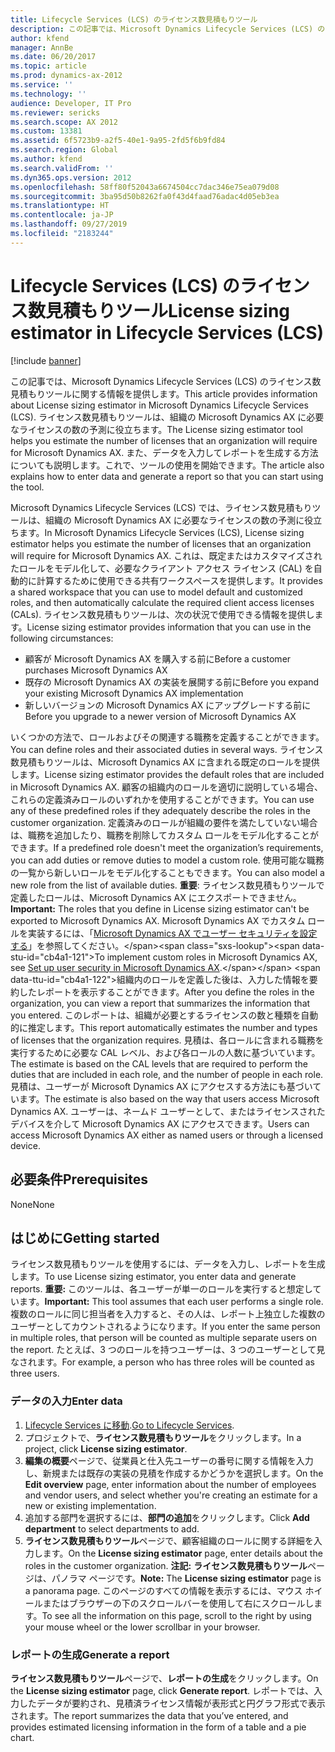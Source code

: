 ```yaml
---
title: Lifecycle Services (LCS) のライセンス数見積もりツール
description: この記事では、Microsoft Dynamics Lifecycle Services (LCS) のライセンス数見積もりツールに関する情報を提供します。 ライセンス数見積もりツールは、組織の Microsoft Dynamics AX に必要なライセンスの数の予測に役立ちます。 また、データを入力してレポートを生成する方法についても説明します。これで、ツールの使用を開始できます。
author: kfend
manager: AnnBe
ms.date: 06/20/2017
ms.topic: article
ms.prod: dynamics-ax-2012
ms.service: ''
ms.technology: ''
audience: Developer, IT Pro
ms.reviewer: sericks
ms.search.scope: AX 2012
ms.custom: 13381
ms.assetid: 6f5723b9-a2f5-40e1-9a95-2fd5f6b9fd84
ms.search.region: Global
ms.author: kfend
ms.search.validFrom: ''
ms.dyn365.ops.version: 2012
ms.openlocfilehash: 58ff80f52043a6674504cc7dac346e75ea079d08
ms.sourcegitcommit: 3ba95d50b8262fa0f43d4faad76adac4d05eb3ea
ms.translationtype: HT
ms.contentlocale: ja-JP
ms.lasthandoff: 09/27/2019
ms.locfileid: "2183244"
---
```

# <a name="license-sizing-estimator-in-lifecycle-services-lcs"></a><span data-ttu-id="cb4a1-105">Lifecycle Services (LCS) のライセンス数見積もりツール</span><span class="sxs-lookup"><span data-stu-id="cb4a1-105">License sizing estimator in Lifecycle Services (LCS)</span></span>

[!include [banner](../../includes/banner.md)]

<span data-ttu-id="cb4a1-106">この記事では、Microsoft Dynamics Lifecycle Services (LCS) のライセンス数見積もりツールに関する情報を提供します。</span><span class="sxs-lookup"><span data-stu-id="cb4a1-106">This article provides information about License sizing estimator in Microsoft Dynamics Lifecycle Services (LCS).</span></span> <span data-ttu-id="cb4a1-107">ライセンス数見積もりツールは、組織の Microsoft Dynamics AX に必要なライセンスの数の予測に役立ちます。</span><span class="sxs-lookup"><span data-stu-id="cb4a1-107">The License sizing estimator tool helps you estimate the number of licenses that an organization will require for Microsoft Dynamics AX.</span></span> <span data-ttu-id="cb4a1-108">また、データを入力してレポートを生成する方法についても説明します。これで、ツールの使用を開始できます。</span><span class="sxs-lookup"><span data-stu-id="cb4a1-108">The article also explains how to enter data and generate a report so that you can start using the tool.</span></span>

<span data-ttu-id="cb4a1-109">Microsoft Dynamics Lifecycle Services (LCS) では、ライセンス数見積もりツールは、組織の Microsoft Dynamics AX に必要なライセンスの数の予測に役立ちます。</span><span class="sxs-lookup"><span data-stu-id="cb4a1-109">In Microsoft Dynamics Lifecycle Services (LCS), License sizing estimator helps you estimate the number of licenses that an organization will require for Microsoft Dynamics AX.</span></span> <span data-ttu-id="cb4a1-110">これは、既定またはカスタマイズされたロールをモデル化して、必要なクライアント アクセス ライセンス (CAL) を自動的に計算するために使用できる共有ワークスペースを提供します。</span><span class="sxs-lookup"><span data-stu-id="cb4a1-110">It provides a shared workspace that you can use to model default and customized roles, and then automatically calculate the required client access licenses (CALs).</span></span> <span data-ttu-id="cb4a1-111">ライセンス数見積もりツールは、次の状況で使用できる情報を提供します。</span><span class="sxs-lookup"><span data-stu-id="cb4a1-111">License sizing estimator provides information that you can use in the following circumstances:</span></span>

-   <span data-ttu-id="cb4a1-112">顧客が Microsoft Dynamics AX を購入する前に</span><span class="sxs-lookup"><span data-stu-id="cb4a1-112">Before a customer purchases Microsoft Dynamics AX</span></span>
-   <span data-ttu-id="cb4a1-113">既存の Microsoft Dynamics AX の実装を展開する前に</span><span class="sxs-lookup"><span data-stu-id="cb4a1-113">Before you expand your existing Microsoft Dynamics AX implementation</span></span>
-   <span data-ttu-id="cb4a1-114">新しいバージョンの Microsoft Dynamics AX にアップグレードする前に</span><span class="sxs-lookup"><span data-stu-id="cb4a1-114">Before you upgrade to a newer version of Microsoft Dynamics AX</span></span>

<span data-ttu-id="cb4a1-115">いくつかの方法で、ロールおよびその関連する職務を定義することができます。</span><span class="sxs-lookup"><span data-stu-id="cb4a1-115">You can define roles and their associated duties in several ways.</span></span> <span data-ttu-id="cb4a1-116">ライセンス数見積もりツールは、Microsoft Dynamics AX に含まれる既定のロールを提供します。</span><span class="sxs-lookup"><span data-stu-id="cb4a1-116">License sizing estimator provides the default roles that are included in Microsoft Dynamics AX.</span></span> <span data-ttu-id="cb4a1-117">顧客の組織内のロールを適切に説明している場合、これらの定義済みロールのいずれかを使用することができます。</span><span class="sxs-lookup"><span data-stu-id="cb4a1-117">You can use any of these predefined roles if they adequately describe the roles in the customer organization.</span></span> <span data-ttu-id="cb4a1-118">定義済みのロールが組織の要件を満たしていない場合は、職務を追加したり、職務を削除してカスタム ロールをモデル化することができます。</span><span class="sxs-lookup"><span data-stu-id="cb4a1-118">If a predefined role doesn't meet the organization’s requirements, you can add duties or remove duties to model a custom role.</span></span> <span data-ttu-id="cb4a1-119">使用可能な職務の一覧から新しいロールをモデル化することもできます。</span><span class="sxs-lookup"><span data-stu-id="cb4a1-119">You can also model a new role from the list of available duties.</span></span> <span data-ttu-id="cb4a1-120">**重要**: ライセンス数見積もりツールで定義したロールは、Microsoft Dynamics AX にエクスポートできません。</span><span class="sxs-lookup"><span data-stu-id="cb4a1-120">**Important:** The roles that you define in License sizing estimator can't be exported to Microsoft Dynamics AX.</span></span> <span data-ttu-id="cb4a1-121">Microsoft Dynamics AX でカスタム ロールを実装するには、「[Microsoft Dynamics AX でユーザー セキュリティを設定する](http://technet.microsoft.com/library/a9eea83b-60bf-4690-8442-a459de3c2001(AX.60).aspx)」を参照してください。</span><span class="sxs-lookup"><span data-stu-id="cb4a1-121">To implement custom roles in Microsoft Dynamics AX, see [Set up user security in Microsoft Dynamics AX](http://technet.microsoft.com/library/a9eea83b-60bf-4690-8442-a459de3c2001(AX.60).aspx).</span></span> <span data-ttu-id="cb4a1-122">組織内のロールを定義した後は、入力した情報を要約したレポートを表示することができます。</span><span class="sxs-lookup"><span data-stu-id="cb4a1-122">After you define the roles in the organization, you can view a report that summarizes the information that you entered.</span></span> <span data-ttu-id="cb4a1-123">このレポートは、組織が必要とするライセンスの数と種類を自動的に推定します。</span><span class="sxs-lookup"><span data-stu-id="cb4a1-123">This report automatically estimates the number and types of licenses that the organization requires.</span></span> <span data-ttu-id="cb4a1-124">見積は、各ロールに含まれる職務を実行するために必要な CAL レベル、および各ロールの人数に基づいています。</span><span class="sxs-lookup"><span data-stu-id="cb4a1-124">The estimate is based on the CAL levels that are required to perform the duties that are included in each role, and the number of people in each role.</span></span> <span data-ttu-id="cb4a1-125">見積は、ユーザーが Microsoft Dynamics AX にアクセスする方法にも基づいています。</span><span class="sxs-lookup"><span data-stu-id="cb4a1-125">The estimate is also based on the way that users access Microsoft Dynamics AX.</span></span> <span data-ttu-id="cb4a1-126">ユーザーは、ネームド ユーザーとして、またはライセンスされたデバイスを介して Microsoft Dynamics AX にアクセスできます。</span><span class="sxs-lookup"><span data-stu-id="cb4a1-126">Users can access Microsoft Dynamics AX either as named users or through a licensed device.</span></span>

## <a name="prerequisites"></a><span data-ttu-id="cb4a1-127">必要条件</span><span class="sxs-lookup"><span data-stu-id="cb4a1-127">Prerequisites</span></span>
<span data-ttu-id="cb4a1-128">None</span><span class="sxs-lookup"><span data-stu-id="cb4a1-128">None</span></span>

## <a name="getting-started"></a><span data-ttu-id="cb4a1-129">はじめに</span><span class="sxs-lookup"><span data-stu-id="cb4a1-129">Getting started</span></span>
<span data-ttu-id="cb4a1-130">ライセンス数見積もりツールを使用するには、データを入力し、レポートを生成します。</span><span class="sxs-lookup"><span data-stu-id="cb4a1-130">To use License sizing estimator, you enter data and generate reports.</span></span> <span data-ttu-id="cb4a1-131">**重要:** このツールは、各ユーザーが単一のロールを実行すると想定しています。</span><span class="sxs-lookup"><span data-stu-id="cb4a1-131">**Important:** This tool assumes that each user performs a single role.</span></span> <span data-ttu-id="cb4a1-132">複数のロールに同じ担当者を入力すると、その人は、レポート上独立した複数のユーザーとしてカウントされるようになります。</span><span class="sxs-lookup"><span data-stu-id="cb4a1-132">If you enter the same person in multiple roles, that person will be counted as multiple separate users on the report.</span></span> <span data-ttu-id="cb4a1-133">たとえば、3 つのロールを持つユーザーは、3 つのユーザーとして見なされます。</span><span class="sxs-lookup"><span data-stu-id="cb4a1-133">For example, a person who has three roles will be counted as three users.</span></span>

### <a name="enter-data"></a><span data-ttu-id="cb4a1-134">データの入力</span><span class="sxs-lookup"><span data-stu-id="cb4a1-134">Enter data</span></span>

1.  <span data-ttu-id="cb4a1-135">[Lifecycle Services に移動](https://lcs.dynamics.com).</span><span class="sxs-lookup"><span data-stu-id="cb4a1-135">[Go to Lifecycle Services](https://lcs.dynamics.com).</span></span>
2.  <span data-ttu-id="cb4a1-136">プロジェクトで、**ライセンス数見積もりツール**をクリックします。</span><span class="sxs-lookup"><span data-stu-id="cb4a1-136">In a project, click **License sizing estimator**.</span></span>
3.  <span data-ttu-id="cb4a1-137">**編集の概要**ページで、従業員と仕入先ユーザーの番号に関する情報を入力し、新規または既存の実装の見積を作成するかどうかを選択します。</span><span class="sxs-lookup"><span data-stu-id="cb4a1-137">On the **Edit overview** page, enter information about the number of employees and vendor users, and select whether you're creating an estimate for a new or existing implementation.</span></span>
4.  <span data-ttu-id="cb4a1-138">追加する部門を選択するには、**部門の追加**をクリックします。</span><span class="sxs-lookup"><span data-stu-id="cb4a1-138">Click **Add department** to select departments to add.</span></span>
5.  <span data-ttu-id="cb4a1-139">**ライセンス数見積もりツール**ページで、顧客組織のロールに関する詳細を入力します。</span><span class="sxs-lookup"><span data-stu-id="cb4a1-139">On the **License sizing estimator** page, enter details about the roles in the customer organization.</span></span> <span data-ttu-id="cb4a1-140">**注記:** **ライセンス数見積もりツール**ページは、パノラマ ページです。</span><span class="sxs-lookup"><span data-stu-id="cb4a1-140">**Note:** The **License sizing estimator** page is a panorama page.</span></span> <span data-ttu-id="cb4a1-141">このページのすべての情報を表示するには、マウス ホイールまたはブラウザーの下のスクロールバーを使用して右にスクロールします。</span><span class="sxs-lookup"><span data-stu-id="cb4a1-141">To see all the information on this page, scroll to the right by using your mouse wheel or the lower scrollbar in your browser.</span></span>

### <a name="generate-a-report"></a><span data-ttu-id="cb4a1-142">レポートの生成</span><span class="sxs-lookup"><span data-stu-id="cb4a1-142">Generate a report</span></span>

<span data-ttu-id="cb4a1-143">**ライセンス数見積もりツール**ページで、**レポートの生成**をクリックします。</span><span class="sxs-lookup"><span data-stu-id="cb4a1-143">On the **License sizing estimator** page, click **Generate report**.</span></span> <span data-ttu-id="cb4a1-144">レポートでは、入力したデータが要約され、見積済ライセンス情報が表形式と円グラフ形式で表示されます。</span><span class="sxs-lookup"><span data-stu-id="cb4a1-144">The report summarizes the data that you’ve entered, and provides estimated licensing information in the form of a table and a pie chart.</span></span>



